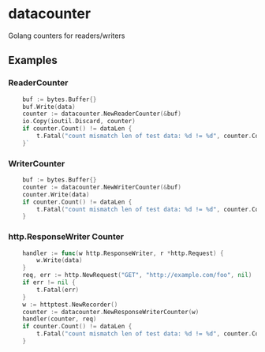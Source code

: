 # datacounter
Golang counters for readers/writers

## Examples 
### ReaderCounter
```go
	buf := bytes.Buffer{}
	buf.Write(data)
	counter := datacounter.NewReaderCounter(&buf)
	io.Copy(ioutil.Discard, counter)
	if counter.Count() != dataLen {
		t.Fatal("count mismatch len of test data: %d != %d", counter.Count, len(data))
	}`
```
### WriterCounter
```go
	buf := bytes.Buffer{}
	counter := datacounter.NewWriterCounter(&buf)
	counter.Write(data)
	if counter.Count() != dataLen {
		t.Fatal("count mismatch len of test data: %d != %d", counter.Count, len(data))
	}
```
### http.ResponseWriter Counter
```go
	handler := func(w http.ResponseWriter, r *http.Request) {
		w.Write(data)
	}
	req, err := http.NewRequest("GET", "http://example.com/foo", nil)
	if err != nil {
		t.Fatal(err)
	}
	w := httptest.NewRecorder()
	counter := datacounter.NewResponseWriterCounter(w)
	handler(counter, req)
	if counter.Count() != dataLen {
		t.Fatal("count mismatch len of test data: %d != %d", counter.Count, len(data))
	}
```
